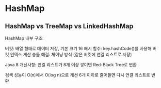 # HashMap

## HashMap vs TreeMap vs LinkedHashMap
HashMap 내부 구조:

버킷: 배열 형태로 데이터 저장, 기본 크기 16
해시 함수: key.hashCode()를 사용해 버킷 인덱스 계산
충돌 해결: 체이닝 방식 (같은 버킷에 연결 리스트로 저장)

Java 8 개선사항:
연결 리스트가 8개 이상 쌓이면 Red-Black Tree로 변환

검색 성능이 O(n)에서 O(log n)으로 개선
6개 이하로 줄어들면 다시 연결 리스트로 변환

